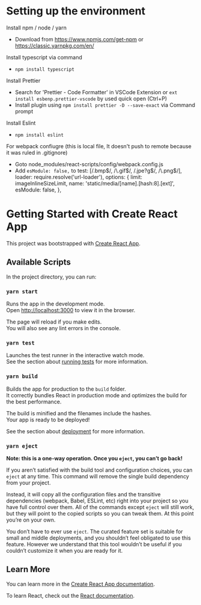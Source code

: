 # Setting up the environment

Install npm / node / yarn

- Download from https://www.npmjs.com/get-npm or https://classic.yarnpkg.com/en/

Install typescript via command

- `npm install typescript`

Install Prettier

- Search for 'Prettier - Code Formatter' in VSCode Extension or
  `ext install esbenp.prettier-vscode` by used quick open (Ctrl+P)
- Install plugin using `npm install prettier -D --save-exact` via Command prompt

Install Eslint

- `npm install eslint`

For webpack confiugre (this is local file, It doesn't push to remote because it was ruled in .gitignore)

- Goto node_modules/react-scripts/config/webpack.config.js
- Add `esModule: false,` to
  test: [/\.bmp$/, /\.gif$/, /\.jpe?g$/, /\.png$/],
  loader: require.resolve('url-loader'),
  options: {
  limit: imageInlineSizeLimit,
  name: 'static/media/[name].[hash:8].[ext]',
  esModule: false,
  },

# Getting Started with Create React App

This project was bootstrapped with [Create React App](https://github.com/facebook/create-react-app).

## Available Scripts

In the project directory, you can run:

### `yarn start`

Runs the app in the development mode.\
Open [http://localhost:3000](http://localhost:3000) to view it in the browser.

The page will reload if you make edits.\
You will also see any lint errors in the console.

### `yarn test`

Launches the test runner in the interactive watch mode.\
See the section about [running tests](https://facebook.github.io/create-react-app/docs/running-tests) for more information.

### `yarn build`

Builds the app for production to the `build` folder.\
It correctly bundles React in production mode and optimizes the build for the best performance.

The build is minified and the filenames include the hashes.\
Your app is ready to be deployed!

See the section about [deployment](https://facebook.github.io/create-react-app/docs/deployment) for more information.

### `yarn eject`

**Note: this is a one-way operation. Once you `eject`, you can’t go back!**

If you aren’t satisfied with the build tool and configuration choices, you can `eject` at any time. This command will remove the single build dependency from your project.

Instead, it will copy all the configuration files and the transitive dependencies (webpack, Babel, ESLint, etc) right into your project so you have full control over them. All of the commands except `eject` will still work, but they will point to the copied scripts so you can tweak them. At this point you’re on your own.

You don’t have to ever use `eject`. The curated feature set is suitable for small and middle deployments, and you shouldn’t feel obligated to use this feature. However we understand that this tool wouldn’t be useful if you couldn’t customize it when you are ready for it.

## Learn More

You can learn more in the [Create React App documentation](https://facebook.github.io/create-react-app/docs/getting-started).

To learn React, check out the [React documentation](https://reactjs.org/).
